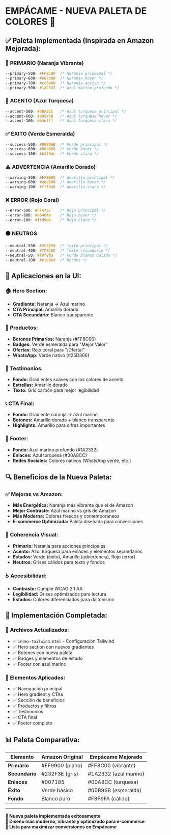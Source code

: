 # EMPÁCAME - NUEVA PALETA DE COLORES 🎨

## ✅ **Paleta Implementada (Inspirada en Amazon Mejorada):**

### 🧡 **PRIMARIO (Naranja Vibrante)**
```css
--primary-500: #FF8C00  /* Naranja principal */
--primary-600: #e67300  /* Naranja hover */
--primary-700: #cc5a00  /* Naranja activo */
--primary-900: #1A2332  /* Azul marino profundo */
```

### 🔵 **ACENTO (Azul Turquesa)**
```css
--accent-500: #00A8CC   /* Azul turquesa principal */
--accent-600: #0097b8   /* Azul turquesa hover */
--accent-100: #b3efff   /* Azul turquesa claro */
```

### ✅ **ÉXITO (Verde Esmeralda)**
```css
--success-500: #00B96B  /* Verde principal */
--success-600: #00a860  /* Verde hover */
--success-100: #b3f0dc  /* Verde claro */
```

### ⚠️ **ADVERTENCIA (Amarillo Dorado)**
```css
--warning-500: #FFB800  /* Amarillo principal */
--warning-600: #e6a600  /* Amarillo hover */
--warning-100: #fff9d9  /* Amarillo claro */
```

### ❌ **ERROR (Rojo Coral)**
```css
--error-500: #FF4757    /* Rojo principal */
--error-600: #e6404e    /* Rojo hover */
--error-100: #ffd9de    /* Rojo claro */
```

### ⚫ **NEUTROS**
```css
--neutral-500: #2C3E50  /* Texto principal */
--neutral-400: #7F8C8D  /* Texto secundario */
--neutral-50: #f8f9fa   /* Fondo blanco cálido */
--neutral-100: #e1e8ed  /* Bordes */
```

## 🎯 **Aplicaciones en la UI:**

### **🏠 Hero Section:**
- **Gradiente:** Naranja → Azul marino
- **CTA Principal:** Amarillo dorado
- **CTA Secundario:** Blanco transparente

### **🛒 Productos:**
- **Botones Primarios:** Naranja (#FF8C00)
- **Badges:** Verde esmeralda para "Mejor Valor"
- **Ofertas:** Rojo coral para "¡Oferta!"
- **WhatsApp:** Verde nativo (#25D366)

### **💬 Testimonios:**
- **Fondo:** Gradientes suaves con los colores de acento
- **Estrellas:** Amarillo dorado
- **Texto:** Gris carbón para mejor legibilidad

### **📞 CTA Final:**
- **Fondo:** Gradiente naranja → azul marino
- **Botones:** Amarillo dorado + blanco transparente
- **Highlights:** Amarillo para cifras importantes

### **🦶 Footer:**
- **Fondo:** Azul marino profundo (#1A2332)
- **Enlaces:** Azul turquesa (#00A8CC)
- **Redes Sociales:** Colores nativos (WhatsApp verde, etc.)

## 🔍 **Beneficios de la Nueva Paleta:**

### **✅ Mejoras vs Amazon:**
- **Más Energética:** Naranja más vibrante que el de Amazon
- **Mejor Contraste:** Azul marino vs gris de Amazon
- **Más Moderna:** Colores frescos y contemporáneos
- **E-commerce Optimizada:** Paleta diseñada para conversiones

### **🎨 Coherencia Visual:**
- **Primario:** Naranja para acciones principales
- **Acento:** Azul turquesa para enlaces y elementos secundarios
- **Estados:** Verde (éxito), Amarillo (advertencia), Rojo (error)
- **Neutros:** Grises cálidos para texto y fondos

### **♿ Accesibilidad:**
- **Contraste:** Cumple WCAG 2.1 AA
- **Legibilidad:** Grises optimizados para lectura
- **Estados:** Colores diferenciados para daltonismo

## 🚀 **Implementación Completada:**

### **📁 Archivos Actualizados:**
- ✅ `index-tailwind.html` - Configuración Tailwind
- ✅ Hero section con nuevos gradientes
- ✅ Botones con nueva paleta
- ✅ Badges y elementos de estado
- ✅ Footer con azul marino

### **🎯 Elementos Aplicados:**
- ✅ Navegación principal
- ✅ Hero gradient y CTAs
- ✅ Sección de beneficios
- ✅ Productos y filtros
- ✅ Testimonios
- ✅ CTA final
- ✅ Footer completo

## 📊 **Paleta Comparativa:**

| Elemento | Amazon Original | Empácame Mejorado |
|----------|----------------|-------------------|
| **Primario** | #FF9900 (plano) | #FF8C00 (vibrante) |
| **Secundario** | #232F3E (gris) | #1A2332 (azul marino) |
| **Enlaces** | #007185 | #00A8CC (turquesa) |
| **Éxito** | Verde básico | #00B96B (esmeralda) |
| **Fondo** | Blanco puro | #F8F9FA (cálido) |

---

**🎉 Nueva paleta implementada exitosamente**  
**🎨 Diseño más moderno, vibrante y optimizado para e-commerce**  
**🚀 Lista para maximizar conversiones en Empácame**
